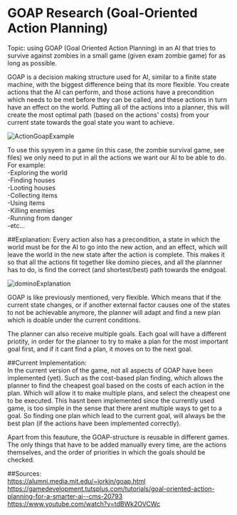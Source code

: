 # GOAP Research (Goal-Oriented Action Planning)
Topic: using GOAP (Goal Oriented Action Planning) in an AI that tries to survive against zombies in a small game (given exam zombie game) for as long as possible.

GOAP is a decision making structure used for AI, similar to a finite state machine, with the biggest difference being that its more flexible.
You create actions that the AI can perform, and those actions have a precondition which needs to be met before they can be called, and these actions in turn have an effect on the world.
Putting all of the actions into a planner, this will create the most optimal path (based on the actions' costs) from your current state towards the goal state you want to achieve.

![ActionGoapExample](https://user-images.githubusercontent.com/120639013/213436080-6d9f0cdc-9ba6-45bb-905e-a03991eca157.png)
     
To use this sysyem in a game (in this case, the zombie survival game, see files) we only need to put in all the actions we want our AI to be able to do.
For example:    
-Exploring the world    
-Finding houses    
-Looting houses    
-Collecting items    
-Using items    
-Killing enemies    
-Running from danger    
-etc...    

##Explanation:
Every action also has a precondition, a state in which the world must be for the AI to go into the new action,
and an effect, which will leave the world in the new state after the action is complete.
This makes it so that all the actions fit together like domino pieces, and all the plannner has to do, is find the correct (and shortest/best) path towards the endgoal.

![dominoExplanation](https://user-images.githubusercontent.com/120639013/213439640-7dca1086-fb62-489f-bc64-c7eaeec78e37.png)
       
GOAP is like previously mentioned, very flexible.
Which means that if the current state changes, or if another external factor causes one of the states to not be achievable anymore,
the planner will adapt and find a new plan which is doable under the current conditions.
     
The planner can also receive multiple goals.
Each goal will have a different priotity, in order for the planner to try to make a plan for the most important goal first,
and if it cant find a plan, it moves on to the next goal.
     
##Current Implementation:    
In the current version of the game, not all aspects of GOAP have been implemented (yet).
Such as the cost-based plan finding, which allows the planner to find the cheapest goal based on the costs of each action in the plan.
Which will allow it to make multiple plans, and select the cheapest one to be executed.
This hasnt been implemented since the currently used game, is too simple in the sense that there arent multiple ways to get to a goal.
So finding one plan which lead to the current goal, will always be the best plan (if the actions have been implemented correctly).
     
Apart from this feauture, the GOAP-structure is reusable in different games.
The only things that have to be added manually every time, are the actions themselves, and the order of priorities in which the goals should be checked.
     
##Sources:   
https://alumni.media.mit.edu/~jorkin/goap.html    
https://gamedevelopment.tutsplus.com/tutorials/goal-oriented-action-planning-for-a-smarter-ai--cms-20793   
https://www.youtube.com/watch?v=tdBWk2OVCWc
